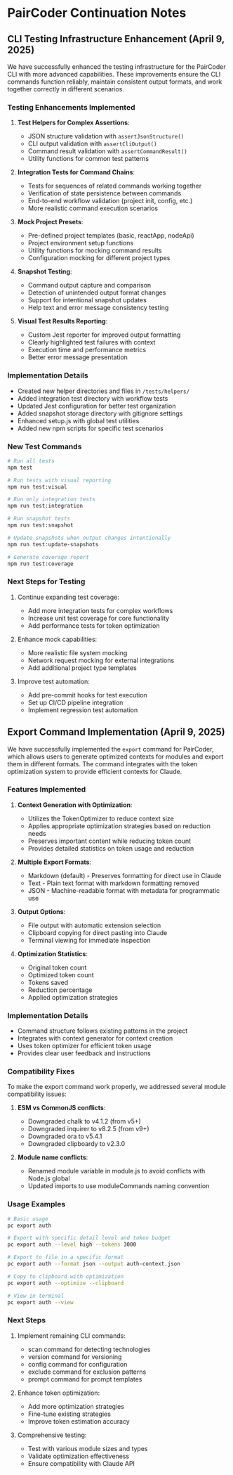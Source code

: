 # PairCoder Continuation Notes

## CLI Testing Infrastructure Enhancement (April 9, 2025)

We have successfully enhanced the testing infrastructure for the PairCoder CLI with more advanced capabilities. These improvements ensure the CLI commands function reliably, maintain consistent output formats, and work together correctly in different scenarios.

### Testing Enhancements Implemented

1. **Test Helpers for Complex Assertions**:
   - JSON structure validation with `assertJsonStructure()`
   - CLI output validation with `assertCliOutput()`
   - Command result validation with `assertCommandResult()`
   - Utility functions for common test patterns
   
2. **Integration Tests for Command Chains**:
   - Tests for sequences of related commands working together
   - Verification of state persistence between commands
   - End-to-end workflow validation (project init, config, etc.)
   - More realistic command execution scenarios

3. **Mock Project Presets**:
   - Pre-defined project templates (basic, reactApp, nodeApi)
   - Project environment setup functions
   - Utility functions for mocking command results
   - Configuration mocking for different project types

4. **Snapshot Testing**:
   - Command output capture and comparison
   - Detection of unintended output format changes
   - Support for intentional snapshot updates
   - Help text and error message consistency testing

5. **Visual Test Results Reporting**:
   - Custom Jest reporter for improved output formatting
   - Clearly highlighted test failures with context
   - Execution time and performance metrics
   - Better error message presentation

### Implementation Details

- Created new helper directories and files in `/tests/helpers/`
- Added integration test directory with workflow tests
- Updated Jest configuration for better test organization
- Added snapshot storage directory with gitignore settings
- Enhanced setup.js with global test utilities
- Added new npm scripts for specific test scenarios

### New Test Commands

```bash
# Run all tests
npm test

# Run tests with visual reporting
npm run test:visual

# Run only integration tests
npm run test:integration

# Run snapshot tests
npm run test:snapshot

# Update snapshots when output changes intentionally
npm run test:update-snapshots

# Generate coverage report
npm run test:coverage
```

### Next Steps for Testing

1. Continue expanding test coverage:
   - Add more integration tests for complex workflows
   - Increase unit test coverage for core functionality
   - Add performance tests for token optimization

2. Enhance mock capabilities:
   - More realistic file system mocking
   - Network request mocking for external integrations
   - Add additional project type templates

3. Improve test automation:
   - Add pre-commit hooks for test execution
   - Set up CI/CD pipeline integration
   - Implement regression test automation

## Export Command Implementation (April 9, 2025)

We have successfully implemented the `export` command for PairCoder, which allows users to generate optimized contexts for modules and export them in different formats. The command integrates with the token optimization system to provide efficient contexts for Claude.

### Features Implemented

1. **Context Generation with Optimization**:
   - Utilizes the TokenOptimizer to reduce context size
   - Applies appropriate optimization strategies based on reduction needs
   - Preserves important content while reducing token count
   - Provides detailed statistics on token usage and reduction

2. **Multiple Export Formats**:
   - Markdown (default) - Preserves formatting for direct use in Claude
   - Text - Plain text format with markdown formatting removed
   - JSON - Machine-readable format with metadata for programmatic use

3. **Output Options**:
   - File output with automatic extension selection
   - Clipboard copying for direct pasting into Claude
   - Terminal viewing for immediate inspection

4. **Optimization Statistics**:
   - Original token count
   - Optimized token count
   - Tokens saved
   - Reduction percentage
   - Applied optimization strategies

### Implementation Details

- Command structure follows existing patterns in the project
- Integrates with context generator for context creation
- Uses token optimizer for efficient token usage
- Provides clear user feedback and instructions

### Compatibility Fixes

To make the export command work properly, we addressed several module compatibility issues:

1. **ESM vs CommonJS conflicts**:
   - Downgraded chalk to v4.1.2 (from v5+)
   - Downgraded inquirer to v8.2.5 (from v9+)
   - Downgraded ora to v5.4.1 
   - Downgraded clipboardy to v2.3.0
   
2. **Module name conflicts**:
   - Renamed module variable in module.js to avoid conflicts with Node.js global
   - Updated imports to use moduleCommands naming convention

### Usage Examples

```bash
# Basic usage
pc export auth

# Export with specific detail level and token budget
pc export auth --level high --tokens 3000

# Export to file in a specific format
pc export auth --format json --output auth-context.json

# Copy to clipboard with optimization
pc export auth --optimize --clipboard

# View in terminal
pc export auth --view
```

### Next Steps

1. Implement remaining CLI commands:
   - scan command for detecting technologies
   - version command for versioning
   - config command for configuration
   - exclude command for exclusion patterns
   - prompt command for prompt templates

2. Enhance token optimization:
   - Add more optimization strategies
   - Fine-tune existing strategies
   - Improve token estimation accuracy

3. Comprehensive testing:
   - Test with various module sizes and types
   - Validate optimization effectiveness
   - Ensure compatibility with Claude API
